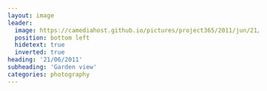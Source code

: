 ```yaml
---
layout: image
leader:
  image: https://camediahost.github.io/pictures/project365/2011/jun/21/210611.jpg
  position: bottom left
  hidetext: true
  inverted: true
heading: '21/06/2011'
subheading: 'Garden view'
categories: photography
---
```


